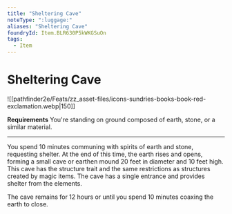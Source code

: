 ```yaml
---
title: "Sheltering Cave"
noteType: ":luggage:"
aliases: "Sheltering Cave"
foundryId: Item.BLR630P5kWKGSuOn
tags:
  - Item
---
```


# Sheltering Cave
![[pathfinder2e/Feats/zz_asset-files/icons-sundries-books-book-red-exclamation.webp|150]]

**Requirements** You're standing on ground composed of earth, stone, or a similar material.

* * *

You spend 10 minutes communing with spirits of earth and stone, requesting shelter. At the end of this time, the earth rises and opens, forming a small cave or earthen mound 20 feet in diameter and 10 feet high. This cave has the structure trait and the same restrictions as structures created by magic items. The cave has a single entrance and provides shelter from the elements.

The cave remains for 12 hours or until you spend 10 minutes coaxing the earth to close.
